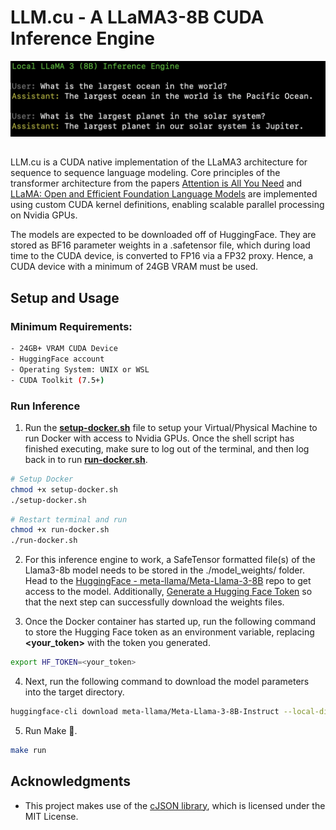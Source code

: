 # LLM.cu - A LLaMA3-8B CUDA Inference Engine

<div align="center">
  <img src="https://github.com/abhisheknair10/LLM.cu/blob/main/inference.png" alt="inference" width="800">
</div>

## 

LLM.cu is a CUDA native implementation of the LLaMA3 architecture for sequence to sequence language modeling. Core principles of the transformer architecture from the papers [Attention is All You Need](https://arxiv.org/abs/1706.03762) and [LLaMA: Open and Efficient Foundation Language Models](https://arxiv.org/abs/2302.13971) are implemented using custom CUDA kernel definitions, enabling scalable parallel processing on Nvidia GPUs.

The models are expected to be downloaded off of HuggingFace. They are stored as BF16 parameter weights in a .safetensor file, which during load time to the CUDA device, is converted to FP16 via a FP32 proxy. Hence, a CUDA device with a minimum of 24GB VRAM must be used.

## Setup and Usage

### Minimum Requirements:
```bash
- 24GB+ VRAM CUDA Device
- HuggingFace account
- Operating System: UNIX or WSL
- CUDA Toolkit (7.5+)
```

### Run Inference
1. Run the **[setup-docker.sh](https://github.com/abhisheknair10/LLM.cu/blob/main/setup-docker.sh)** file to setup your Virtual/Physical Machine to run Docker with access to Nvidia GPUs. Once the shell script has finished executing, make sure to log out of the terminal, and then log back in to run **[run-docker.sh](https://github.com/abhisheknair10/LLM.cu/blob/main/run-docker.sh)**.

```bash
# Setup Docker
chmod +x setup-docker.sh
./setup-docker.sh
```

```bash
# Restart terminal and run
chmod +x run-docker.sh
./run-docker.sh
```

2. For this inference engine to work, a SafeTensor formatted file(s) of the Llama3-8b model needs to be stored in the ./model_weights/ folder. Head to the [HuggingFace - meta-llama/Meta-Llama-3-8B](https://huggingface.co/meta-llama/Meta-Llama-3-8B?text=My+name+is+Julien+and+I+like+to) repo to get access to the model. Additionally, [Generate a Hugging Face Token](https://huggingface.co/settings/tokens) so that the next step can successfully download the weights files.

3. Once the Docker container has started up, run the following command to store the Hugging Face token as an environment variable, replacing **<your_token>** with the token you generated.

```bash
export HF_TOKEN=<your_token>
```

4. Next, run the following command to download the model parameters into the target directory.

```bash
huggingface-cli download meta-llama/Meta-Llama-3-8B-Instruct --local-dir ./model_weights/ --token $HF_TOKEN
```

5. Run Make 🎉.

```bash
make run
```

## Acknowledgments

- This project makes use of the [cJSON library](https://github.com/DaveGamble/cJSON), which is licensed under the MIT License.

